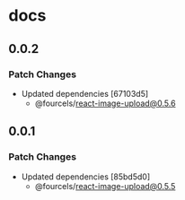 # docs

## 0.0.2

### Patch Changes

- Updated dependencies [67103d5]
  - @fourcels/react-image-upload@0.5.6

## 0.0.1

### Patch Changes

- Updated dependencies [85bd5d0]
  - @fourcels/react-image-upload@0.5.5
